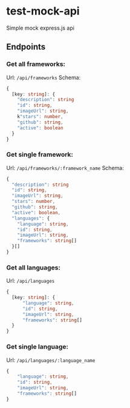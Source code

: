# test-mock-api
Simple mock express.js api

## Endpoints

### Get all frameworks:
Url: `/api/frameworks`
Schema:
```ts
{
  [key: string]: {
    "description": string
    "id": string,
    "imageUrl": string,
    k"stars": number,
    "github": string,
    "active": boolean
  }
}
```

### Get single framework:
Url: `/api/frameworks/:framework_name`
Schema:
```ts
{
  "description": string
  "id": string,
  "imageUrl": string,
  "stars": number,
  "github": string,
  "active": boolean,
  "languages": {
    "language": string,
    "id": string,
    "imageUrl": string,
    "frameworks": string[]
  }[]
}
```

### Get all languages:
Url: `/api/languages`
```ts
{
  [key: string]: {
      "language": string,
      "id": string,
      "imageUrl": string,
      "frameworks": string[]
  }
}
```

### Get single language:
Url: `/api/languages/:language_name`
```ts
{
    "language": string,
    "id": string,
    "imageUrl": string,
    "frameworks": string[]
}
```

